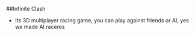 ##Infinite Clash 

- Its 3D multiplayer racing game, you can play against friends or AI, yes we made AI raceres 


